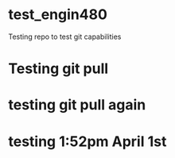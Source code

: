 # test_engin480
Testing repo to test git capabilities
# Testing git pull

# testing git pull again

# testing 1:52pm April 1st
